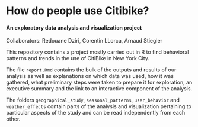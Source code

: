 # How do people use Citibike?
#### An exploratory data analysis and visualization project

Collaborators: Redouane Dziri, Corentin LLorca, Arnaud Stiegler

This repository contains a project mostly carried out in R to find behavioral patterns and trends in the use of CitiBike in New York City. 

The file `report.Rmd` contains the bulk of the outputs and results of our analysis as well as explanations on which data was used, how it was gathered, what preliminary steps were taken to prepare it for exploration, an executive summary and the link to an interactive component of the analysis.

The folders `geographical_study`, `seasonal_patterns`, `user_behavior` and `weather_effects` contain parts of the analysis and visualization pertaining to particular aspects of the study and can be read independently from each other.

